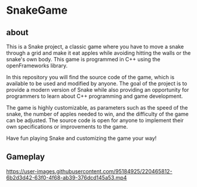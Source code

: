 # SnakeGame

## about
This is a Snake project, a classic game where you have to move a snake through a grid and make it eat apples while avoiding hitting the walls or the snake's own body. This game is programmed in C++ using the openFrameworks library.

In this repository you will find the source code of the game, which is available to be used and modified by anyone. The goal of the project is to provide a modern version of Snake while also providing an opportunity for programmers to learn about C++ programming and game development.

The game is highly customizable, as parameters such as the speed of the snake, the number of apples needed to win, and the difficulty of the game can be adjusted. The source code is open for anyone to implement their own specifications or improvements to the game.

Have fun playing Snake and customizing the game your way!

## Gameplay

https://user-images.githubusercontent.com/95184925/220465812-6b2d3d42-63f0-4f68-ab39-376dcd145a53.mp4


